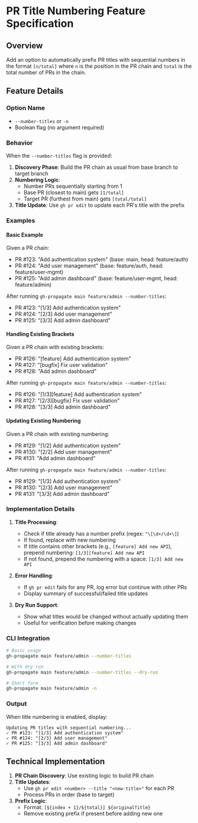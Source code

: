 # PR Title Numbering Feature Specification

## Overview

Add an option to automatically prefix PR titles with sequential numbers in the format `[n/total]` where `n` is the position in the PR chain and `total` is the total number of PRs in the chain.

## Feature Details

### Option Name
- `--number-titles` or `-n`
- Boolean flag (no argument required)

### Behavior
When the `--number-titles` flag is provided:

1. **Discovery Phase**: Build the PR chain as usual from base branch to target branch
2. **Numbering Logic**: 
   - Number PRs sequentially starting from 1
   - Base PR (closest to main) gets `[1/total]`
   - Target PR (furthest from main) gets `[total/total]`
3. **Title Update**: Use `gh pr edit` to update each PR's title with the prefix

### Examples

#### Basic Example
Given a PR chain:
- PR #123: "Add authentication system" (base: main, head: feature/auth)
- PR #124: "Add user management" (base: feature/auth, head: feature/user-mgmt)  
- PR #125: "Add admin dashboard" (base: feature/user-mgmt, head: feature/admin)

After running `gh-propagate main feature/admin --number-titles`:
- PR #123: "[1/3] Add authentication system"
- PR #124: "[2/3] Add user management"
- PR #125: "[3/3] Add admin dashboard"

#### Handling Existing Brackets
Given a PR chain with existing brackets:
- PR #126: "[feature] Add authentication system"
- PR #127: "[bugfix] Fix user validation"
- PR #128: "Add admin dashboard"

After running `gh-propagate main feature/admin --number-titles`:
- PR #126: "[1/3][feature] Add authentication system"
- PR #127: "[2/3][bugfix] Fix user validation"
- PR #128: "[3/3] Add admin dashboard"

#### Updating Existing Numbering
Given a PR chain with existing numbering:
- PR #129: "[1/2] Add authentication system"
- PR #130: "[2/2] Add user management"
- PR #131: "Add admin dashboard"

After running `gh-propagate main feature/admin --number-titles`:
- PR #129: "[1/3] Add authentication system"
- PR #130: "[2/3] Add user management"
- PR #131: "[3/3] Add admin dashboard"

### Implementation Details

1. **Title Processing**:
   - Check if title already has a number prefix (regex: `^\[\d+/\d+\]`)
   - If found, replace with new numbering
   - If title contains other brackets (e.g., `[feature] Add new API`), prepend numbering: `[1/3][feature] Add new API`
   - If not found, prepend the numbering with a space: `[1/3] Add new API`

2. **Error Handling**:
   - If `gh pr edit` fails for any PR, log error but continue with other PRs
   - Display summary of successful/failed title updates

3. **Dry Run Support**:
   - Show what titles would be changed without actually updating them
   - Useful for verification before making changes

### CLI Integration

```bash
# Basic usage
gh-propagate main feature/admin --number-titles

# With dry run
gh-propagate main feature/admin --number-titles --dry-run

# Short form
gh-propagate main feature/admin -n
```

### Output

When title numbering is enabled, display:
```
Updating PR titles with sequential numbering...
✓ PR #123: "[1/3] Add authentication system"
✓ PR #124: "[2/3] Add user management"  
✓ PR #125: "[3/3] Add admin dashboard"
```

## Technical Implementation

1. **PR Chain Discovery**: Use existing logic to build PR chain
2. **Title Updates**: 
   - Use `gh pr edit <number> --title "<new-title>"` for each PR
   - Process PRs in order (base to target)
3. **Prefix Logic**:
   - Format: `[${index + 1}/${total}] ${originalTitle}`
   - Remove existing prefix if present before adding new one